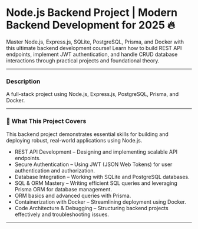 # Node.js Backend Project | Modern Backend Development for 2025 🔥

Master Node.js, Express.js, SQLite, PostgreSQL, Prisma, and Docker with this ultimate backend development course! Learn how to build REST API endpoints, implement JWT authentication, and handle CRUD database interactions through practical projects and foundational theory.  

---

### **Description**  

A full-stack project using Node.js, Express.js, PostgreSQL, Prisma, and Docker.

---

### **🚀 What This Project Covers**  
This backend project demonstrates essential skills for building and deploying robust, real-world applications using Node.js.

- REST API Development – Designing and implementing scalable API endpoints.  
- Secure Authentication – Using JWT (JSON Web Tokens) for user authentication and authorization. 
- Database Integration – Working with SQLite and PostgreSQL databases.  
- SQL & ORM Mastery – Writing efficient SQL queries and leveraging Prisma ORM for database management.
- ORM basics and advanced queries with Prisma.  
- Containerization with Docker – Streamlining deployment using Docker.
- Code Architecture & Debugging – Structuring backend projects effectively and troubleshooting issues. 

---